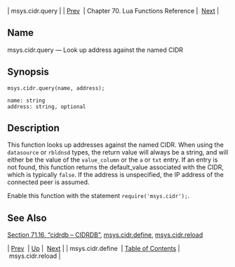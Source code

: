 | msys.cidr.query |
| [Prev](lua.ref.msys.cidr.define)  | Chapter 70. Lua Functions Reference |  [Next](lua.ref.msys.cidr.reload) |

<a name="lua.ref.msys.cidr.query"></a>
## Name

msys.cidr.query — Look up address against the named CIDR

<a name="idp17712272"></a>
## Synopsis

`msys.cidr.query(name, address);`

```
name: string
address: string, optional
```
<a name="idp17715280"></a>
## Description

This function looks up addresses against the named CIDR. When using the `datasource` or `rbldnsd` types, the return value will always be a string, and will either be the value of the `value_column` or the `a` or `txt` entry. If an entry is not found, this function returns the default_value associated with the CIDR, which is typically `false`. If the address is unspecified, the IP address of the connected peer is assumed.

Enable this function with the statement `require('msys.cidr');`.

<a name="idp17721840"></a>
## See Also

[Section 71.16, “cidrdb – CIDRDB”](modules.cidrdb "71.16. cidrdb – CIDRDB"), [msys.cidr.define](lua.ref.msys.cidr.define "msys.cidr.define"), [msys.cidr.reload](lua.ref.msys.cidr.reload "msys.cidr.reload")

| [Prev](lua.ref.msys.cidr.define)  | [Up](lua.function.details) |  [Next](lua.ref.msys.cidr.reload) |
| msys.cidr.define  | [Table of Contents](index) |  msys.cidr.reload |

